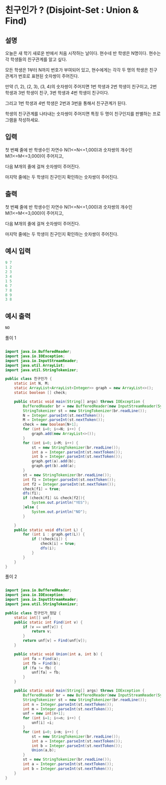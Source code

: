 # 친구인가 ? (Disjoint-Set : Union & Find)

## 설명

오늘은 새 학기 새로운 반에서 처음 시작하는 날이다. 현수네 반 학생은 N명이다. 현수는 각 학생들의 친구관계를 알고 싶다.

모든 학생은 1부터 N까지 번호가 부여되어 있고, 현수에게는 각각 두 명의 학생은 친구 관계가 번호로 표현된 숫자쌍이 주어진다.

만약 (1, 2), (2, 3), (3, 4)의 숫자쌍이 주어지면 1번 학생과 2번 학생이 친구이고, 2번 학생과 3번 학생이 친구, 3번 학생과 4번 학생이 친구이다.

그리고 1번 학생과 4번 학생은 2번과 3번을 통해서 친구관계가 된다.

학생의 친구관계를 나타내는 숫자쌍이 주어지면 특정 두 명이 친구인지를 판별하는 프로그램을 작성하세요.


## 입력

첫 번째 줄에 반 학생수인 자연수 N(1<=N<=1,000)과 숫자쌍의 개수인 M(1<=M<=3,000)이 주어지고,

다음 M개의 줄에 걸쳐 숫자쌍이 주어진다.

마지막 줄에는 두 학생이 친구인지 확인하는 숫자쌍이 주어진다.

## 출력

첫 번째 줄에 반 학생수인 자연수 N(1<=N<=1,000)과 숫자쌍의 개수인 M(1<=M<=3,000)이 주어지고,

다음 M개의 줄에 걸쳐 숫자쌍이 주어진다.

마지막 줄에는 두 학생이 친구인지 확인하는 숫자쌍이 주어진다.

## 예시 입력 

```java
9 7
1 2
2 3
3 4
1 5
6 7
7 8
8 9
3 8
```

## 예시 출력

```java
NO
```


풀이 1

```java

import java.io.BufferedReader;
import java.io.IOException;
import java.io.InputStreamReader;
import java.util.ArrayList;
import java.util.StringTokenizer;

public class 친구인가 {
    static int N, M;
    static ArrayList<ArrayList<Integer>> graph = new ArrayList<>();
    static boolean [] check;

    public static void main(String[] args) throws IOException {
        BufferedReader br = new BufferedReader(new InputStreamReader(System.in));
        StringTokenizer st = new StringTokenizer(br.readLine());
        N = Integer.parseInt(st.nextToken());
        M = Integer.parseInt(st.nextToken());
        check = new boolean[N+1];
        for (int i=0; i<=N; i++) {
            graph.add(new ArrayList<>());
        }
        for (int i=0; i<M; i++) {
            st = new StringTokenizer(br.readLine());
            int a = Integer.parseInt(st.nextToken());
            int b = Integer.parseInt(st.nextToken());
            graph.get(a).add(b);
            graph.get(b).add(a);
        }
        st = new StringTokenizer(br.readLine());
        int f1 = Integer.parseInt(st.nextToken());
        int f2 = Integer.parseInt(st.nextToken());
        check[f1] = true;
        dfs(f1);
        if (check[f1] && check[f2]){
            System.out.println("YES");
        }else {
            System.out.println("NO");
        }

    }
    public static void dfs(int L) {
        for (int i : graph.get(L)) {
            if (!check[i]) {
                check[i] = true;
                dfs(i);
            }
        }
    }
}

```

풀이 2
```java

import java.io.BufferedReader;
import java.io.IOException;
import java.io.InputStreamReader;
import java.util.StringTokenizer;

public class 친구인가_정답 {
    static int[] unf;
    public static int Find(int v) {
        if (v == unf[v]) {
            return v;
        }
        return unf[v] = Find(unf[v]);
    }

    public static void Union(int a, int b) {
        int fa = Find(a);
        int fb = Find(b);
        if (fa != fb) {
            unf[fa] = fb;
        }
    }

    public static void main(String[] args) throws IOException {
        BufferedReader br = new BufferedReader(new InputStreamReader(System.in));
        StringTokenizer st = new StringTokenizer(br.readLine());
        int n = Integer.parseInt(st.nextToken());
        int m = Integer.parseInt(st.nextToken());
        unf = new int[n+1];
        for (int i=1; i<=n; i++) {
            unf[i] =i;
        }
        for (int i=0; i<m; i++) {
            st = new StringTokenizer(br.readLine());
            int a = Integer.parseInt(st.nextToken());
            int b = Integer.parseInt(st.nextToken());
            Union(a,b);
        }
        st = new StringTokenizer(br.readLine());
        int a = Integer.parseInt(st.nextToken());
        int b = Integer.parseInt(st.nextToken());
    }
}
```